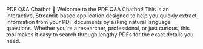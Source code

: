 PDF Q&A Chatbot 🚀
Welcome to the PDF Q&A Chatbot! This is an interactive, Streamlit-based application designed to help you quickly extract information from your PDF documents by asking natural language questions. Whether you're a researcher, professional, or just curious, this tool makes it easy to search through lengthy PDFs for the exact details you need.
